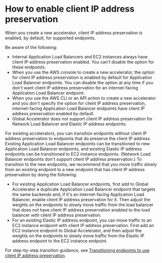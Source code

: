# How to enable client IP address preservation<a name="preserve-client-ip-address.how-to-enable-preservation"></a>

When you create a new accelerator, client IP address preservation is enabled, by default, for supported endpoints\. 

Be aware of the following:
+ Internal Application Load Balancers and EC2 instances always have client IP address preservation enabled\. You can't disable the option for these endpoints\.
+ When you use the AWS console to create a new accelerator, the option for client IP address preservation is enabled by default for Application Load Balancer endpoints\. You can disable the option at any time if you don't want client IP address preservation for an internet\-facing Application Load Balancer endpoint\.
+ When you use the AWS CLI or an API action to create a new accelerator and you don't specify the option for client IP address preservation, internet\-facing Application Load Balancer endpoints have client IP address preservation enabled by default\.
+ Global Accelerator does not support client IP address preservation for Network Load Balancer and Elastic IP address endpoints\.

For existing accelerators, you can transition endpoints without client IP address preservation to endpoints that do preserve the client IP address\. Existing Application Load Balancer endpoints can be transitioned to new Application Load Balancer endpoints, and existing Elastic IP address endpoints can be transitioned to EC2 instance endpoints\. \(Network Load Balancer endpoints don't support client IP address preservation\.\) To transition to the new endpoints, we recommend that you move traffic slowly from an existing endpoint to a new endpoint that has client IP address preservation by doing the following:
+ For existing Application Load Balancer endpoints, first add to Global Accelerator a duplicate Application Load Balancer endpoint that targets the same backends and, if it's an internet\-facing Application Load Balancer, enable client IP address preservation for it\. Then adjust the weights on the endpoints to slowly move traffic from the load balancer that does *not* have client IP address preservation enabled to the load balancer *with* client IP address preservation\.
+ For an existing Elastic IP address endpoint, you can move traffic to an EC2 instance endpoint with client IP address preservation\. First add an EC2 instance endpoint to Global Accelerator, and then adjust the weights on the endpoints to slowly move traffic from the Elastic IP address endpoint to the EC2 instance endpoint\.

For step\-by\-step transition guidance, see [ Transitioning endpoints to use client IP address preservation](about-endpoints.transition-to-IP-preservation.md)\.